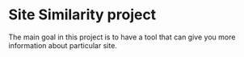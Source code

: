 # Site Similarity project
The main goal in this project is to have a tool that can give you more information about particular site.
